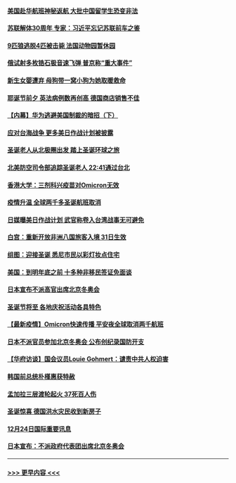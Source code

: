 #### [美国赴华航班神秘返航 大批中国留学生恐变非法](../pages/prog202/a103302999.md?t=12252101) 
#### [苏联解体30周年 专家：习近平忘记苏联前车之鉴](../pages/prog202/a103302955.md?t=12252101) 
#### [9匹狼逃脱4匹被击毙 法国动物园暂休园](../pages/prog202/a103302907.md?t=12252101) 
#### [俄试射多枚锆石极音速飞弹 普京称“重大事件”](../pages/prog202/a103302830.md?t=12252101) 
#### [新生女婴遭弃 母狗带一窝小狗为她取暖救命](../pages/prog202/a103302829.md?t=12252101) 
#### [耶诞节前夕 英法病例数再创高 德国商店销售不佳](../pages/prog202/a103302798.md?t=12252101) 
#### [【内幕】华为逃避美国制裁的暗招（下）](../pages/prog202/a103302780.md?t=12252101) 
#### [应对台海战争 更多美日作战计划被披露](../pages/prog202/a103302649.md?t=12252101) 
#### [圣诞老人从北极圈出发 踏上圣诞环球之旅](../pages/prog202/a103302677.md?t=12252101) 
#### [北美防空司令部追踪圣诞老人 22:41通过台北](../pages/prog202/a103302643.md?t=12252101) 
#### [香港大学：三剂科兴疫苗对Omicron无效](../pages/prog202/a103302641.md?t=12252101) 
#### [疫情升温 全球两千多圣诞航班取消](../pages/prog202/a103302669.md?t=12252101) 
#### [日媒曝美日作战计划 武官称卷入台湾战事无可避免](../pages/prog202/a103302661.md?t=12252101) 
#### [白宫：重新开放非洲八国旅客入境 31日生效](../pages/prog202/a103302393.md?t=12252101) 
#### [组图：迎接圣诞 悉尼市民以彩灯妆点住宅](../pages/prog202/a103301659.md?t=12252101) 
#### [美国：到明年底之前 十多种非移民签证免面谈](../pages/prog202/a103302438.md?t=12252101) 
#### [日本宣布不派高官出席北京冬奥会](../pages/prog202/a103302514.md?t=12252101) 
#### [圣诞节将至 各地庆祝活动各具特色](../pages/prog202/a103302502.md?t=12252101) 
#### [【最新疫情】Omicron快速传播 平安夜全球取消两千航班](../pages/prog202/a103302488.md?t=12252101) 
#### [日本不派官员参加北京冬奥会 公布创纪录国防开支](../pages/prog202/a103302493.md?t=12252101) 
#### [【华府访谈】国会议员Louie Gohmert：谴责中共人权迫害](../pages/prog202/a103302490.md?t=12252101) 
#### [韩国前总统朴槿惠获特赦](../pages/prog202/a103302444.md?t=12252101) 
#### [孟加拉三层渡轮起火 37死百人伤](../pages/prog202/a103302384.md?t=12252101) 
#### [圣诞惊喜 德国洪水灾民收到新房子](../pages/prog202/a103302310.md?t=12252101) 
#### [12月24日国际重要讯息](../pages/prog202/a103302265.md?t=12252101) 
#### [日本宣布：不派政府代表团出席北京冬奥会](../pages/prog202/a103302203.md?t=12252101) 

----
#### [ >>> 更早内容 <<< ](../indexes/prog202-earlier.md)
